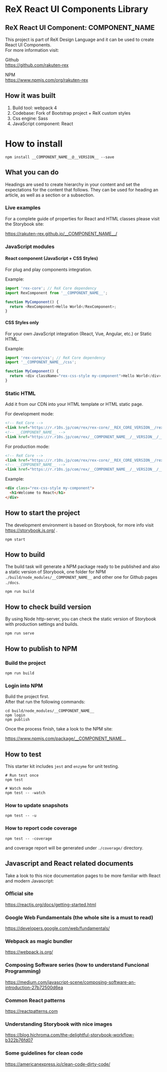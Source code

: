 # ReX React UI Components Library
## ReX React UI Component: __COMPONENT_NAME__

This project is part of ReX Design Language and it can be used to create React UI Components.   
For more information visit:   

Github  
https://github.com/rakuten-rex

NPM  
https://www.npmjs.com/org/rakuten-rex

## How it was built 

1. Build tool: webpack 4
1. Codebase: Fork of Bootstrap project + ReX custom styles
1. Css engine: Sass
1. JavaScript component: React

# How to install

```
npm install __COMPONENT_NAME__@__VERSION__ --save
```

## What you can do

Headings are used to create hierarchy in your content and set the expectations for the content that follows. They can be used for heading an article, as well as a section or a subsection.

### Live examples

For a complete guide of properties for React and HTML classes please visit the Storybook site:  

https://rakuten-rex.github.io/__COMPONENT_NAME__/

### JavaScript modules

#### React component (JavaScript + CSS Styles)

For plug and play components integration.   

Example: 

```js
import 'rex-core'; // ReX Core dependency
import RexComponent from '__COMPONENT_NAME__';

function MyComponent() {
  return <RexComponent>Hello World</RexComponent>;
}
```

#### CSS Styles only

For your own JavaScript integration (React, Vue, Angular, etc.) or Static HTML.

Example: 

```js
import 'rex-core/css'; // ReX Core dependency
import '__COMPONENT_NAME__/css';

function MyComponent() {
  return <div className="rex-css-style my-component">Hello World</div>;
}
```

### Static HTML

Add it from our CDN into your HTML template or HTML static page.

For development mode:

```markdown
<!-- ReX Core -->
<link href="https://r.r10s.jp/com/rex/rex-core/__REX_CORE_VERSION__/rex-core.development.css" rel="stylesheet">
<!-- __COMPONENT_NAME__ -->
<link href="https://r.r10s.jp/com/rex/__COMPONENT_NAME__/__VERSION__/__COMPONENT_NAME__.development.css" rel="stylesheet">
```

For production mode:

```markdown
<!-- ReX Core -->
<link href="https://r.r10s.jp/com/rex/rex-core/__REX_CORE_VERSION__/rex-core.production.min.css" rel="stylesheet">
<!-- __COMPONENT_NAME__ -->
<link href="https://r.r10s.jp/com/rex/__COMPONENT_NAME__/__VERSION__/__COMPONENT_NAME__.production.min.css" rel="stylesheet">
```

Example: 

```markdown
<div class="rex-css-style my-component">
  <h1>Welcome to React</h1>
</div>
```

## How to start the project

The development environment is based on Storybook, for more info visit https://storybook.js.org/ .   

```
npm start
```

## How to build

The build task will generate a NPM package ready to be published and also a static version of Storybook, one folder for NPM `./build/node_modules/__COMPONENT_NAME__` and other one for Github pages `./docs`.   

```
npm run build
```

## How to check build version

By using Node http-server, you can check the static version of Storybook with production settings and builds.

```
npm run serve
```

## How to publish to NPM
### Build the project

```
npm run build
```

### Login into NPM

Build the project first.  
After that run the following commands:

```
cd build/node_modules/__COMPONENT_NAME__
npm login
npm publish
```

Once the process finish, take a look to the NPM site:   

https://www.npmjs.com/package/__COMPONENT_NAME__

## How to test

This starter kit includes `jest` and `enzyme` for unit testing.

```
# Run test once
npm test

# Watch mode
npm test -- -watch
```

### How to update snapshots

```
npm test -- -u
```

### How to report code coverage

```
npm test -- -coverage
```

and coverage report will be generated under `./coverage/` directory.

## Javascript and React related documents

Take a look to this nice documentation pages to be more familiar with React and modern Javascript:

### Official site
https://reactjs.org/docs/getting-started.html   

### Google Web Fundamentals (the whole site is a must to read)
https://developers.google.com/web/fundamentals/

### Webpack as magic bundler
https://webpack.js.org/

### Composing Software series (how to understand Funcional Programming)
https://medium.com/javascript-scene/composing-software-an-introduction-27b72500d6ea   

### Common React patterns
https://reactpatterns.com   

### Understanding Storybook with nice images
https://blog.hichroma.com/the-delightful-storybook-workflow-b322b76fd07   

### Some guidelines for clean code
https://americanexpress.io/clean-code-dirty-code/

